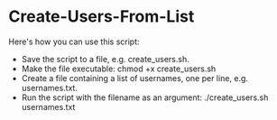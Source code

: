 # Create-Users-From-List
Here's how you can use this script:

<ul>
<li>Save the script to a file, e.g. create_users.sh.</li>
<li>Make the file executable: chmod +x create_users.sh</li>
<li>Create a file containing a list of usernames, one per line, e.g. usernames.txt.</li>
<li>Run the script with the filename as an argument: ./create_users.sh usernames.txt</li>
</ul/
The script will create a new user account for each line in the file usernames.txt. Note that the script assumes that the usernames in the file do not contain any spaces or special characters. If your usernames do contain spaces or special characters, you may need to modify the script to handle them correctly.
